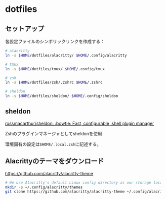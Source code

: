 # dotfiles

## セットアップ

各設定ファイルのシンボリックリンクを作成する：

```sh
# alacritty
ln -s $HOME/dotfiles/alacritty/ $HOME/.config/alacritty

# tmux
ln -s $HOME/dotfiles/tmux/ $HOME/.config/tmux

# zsh
ln -s $HOME/dotfiles/zsh/.zshrc $HOME/.zshrc

# sheldon
ln -s $HOME/dotfiles/sheldon/ $HOME/.config/sheldon
```

## sheldon
[rossmacarthur/sheldon: :bowtie: Fast, configurable, shell plugin manager](https://github.com/rossmacarthur/sheldon#-installation)

Zshのプラグインマネージャとしてsheldonを使用

環境固有の設定は`$HOME/.local.zsh`に記述する。


## Alacrittyのテーマをダウンロード

https://github.com/alacritty/alacritty-theme


```sh
# We use Alacritty's default Linux config directory as our storage location here.
mkdir -p ~/.config/alacritty/themes
git clone https://github.com/alacritty/alacritty-theme ~/.config/alacritty/themes
```
